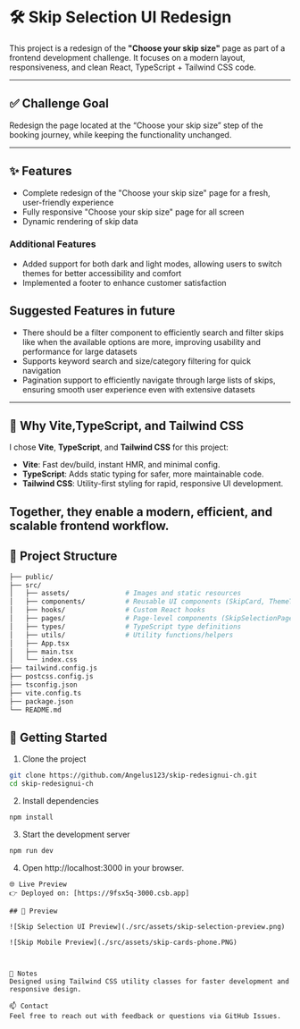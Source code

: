 # 🛠️ Skip Selection UI Redesign

This project is a redesign of the **"Choose your skip size"** page as part of a frontend development challenge. It focuses on a modern layout, responsiveness, and clean React, TypeScript + Tailwind CSS code.

---

## ✅ Challenge Goal

Redesign the page located at the “Choose your skip size” step of the booking journey, while keeping the functionality unchanged.

---

## ✨ Features

- Complete redesign of the "Choose your skip size" page for a fresh, user-friendly experience
- Fully responsive "Choose your skip size" page for  all screen
- Dynamic rendering of skip data 

### Additional Features
- Added support for both dark and light modes, allowing users to switch themes for better accessibility and 
comfort
- Implemented a footer to enhance customer satisfaction

## Suggested Features in future
- There should be a filter component to efficiently search and filter skips like when the available options  are more, improving usability and performance for large datasets
- Supports keyword search and size/category filtering for quick navigation
- Pagination support to efficiently navigate through large lists of skips, ensuring smooth user experience even with extensive datasets


---

## 🧠 Why Vite,TypeScript, and Tailwind CSS

I chose **Vite**, **TypeScript**, and **Tailwind CSS** for this project:

- **Vite**: Fast dev/build, instant HMR, and minimal config.
- **TypeScript**: Adds static typing for safer, more maintainable code.
- **Tailwind CSS**: Utility-first styling for rapid, responsive UI development.

Together, they enable a modern, efficient, and scalable frontend workflow.
---




## 📁 Project Structure
```bash
├── public/                 
├── src/
│   ├── assets/              # Images and static resources
│   ├── components/          # Reusable UI components (SkipCard, ThemeToggle,etc.)
│   ├── hooks/               # Custom React hooks
│   ├── pages/               # Page-level components (SkipSelectionPage.tsx)
│   ├── types/               # TypeScript type definitions
│   ├── utils/               # Utility functions/helpers
│   ├── App.tsx              
│   ├── main.tsx             
│   └── index.css           
├── tailwind.config.js     
├── postcss.config.js       
├── tsconfig.json           
├── vite.config.ts           
├── package.json             
└── README.md                
```
## 🚀 Getting Started

1. Clone the project

```bash
git clone https://github.com/Angelus123/skip-redesignui-ch.git
cd skip-redesignui-ch
```
2. Install dependencies

```bash
npm install
```
3. Start the development server

```bash
npm run dev
```

4. Open http://localhost:3000 in your browser.
```
🌐 Live Preview
👉 Deployed on: [https://9fsx5q-3000.csb.app]

## 📸 Preview

![Skip Selection UI Preview](./src/assets/skip-selection-preview.png)

![Skip Mobile Preview](./src/assets/skip-cards-phone.PNG)



📝 Notes
Designed using Tailwind CSS utility classes for faster development and responsive design.

📫 Contact
Feel free to reach out with feedback or questions via GitHub Issues.
